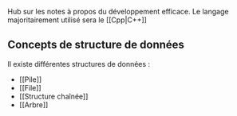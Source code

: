 Hub sur les notes à propos du développement efficace.
Le langage majoritairement utilisé sera le [[Cpp|C++]]

## Concepts de structure de données
Il existe différentes structures de données :
- [[Pile]]
- [[File]]
- [[Structure chaînée]]
- [[Arbre]]